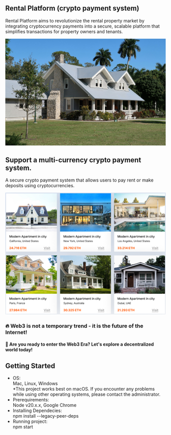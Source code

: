 ## Rental Platform (crypto payment system)

Rental Platform aims to revolutionize the rental property market by integrating cryptocurrency payments into a secure, scalable platform that simplifies transactions for property owners and tenants.

![alt text](public/building3.jpg)

## Support a multi-currency crypto payment system.

A secure crypto payment system that allows users to pay rent or make deposits using cryptocurrencies.

![alt text](public/marketplace.png)

### 🔥 Web3 is not a temporary trend - it is the future of the Internet!

#### 🚀 Are you ready to enter the Web3 Era? Let's explore a decentralized world today!


## Getting Started
- OS:<br/>
  Mac, Linux, Windows<br/>
    \*This project works best on macOS. If you encounter any problems while using other operating systems, please contact the administrator.
- Prerequirements:<br/>
  Node v20.x.x, Google Chrome
- Installing Dependecies:<br/>
  npm install --legacy-peer-deps
-  Running project:<br/>
  npm start
